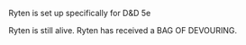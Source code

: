Ryten is set up specifically for D&D 5e

Ryten is still alive.
Ryten has received a BAG OF DEVOURING.
